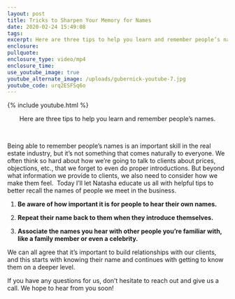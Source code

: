 ```yaml
---
layout: post
title: Tricks to Sharpen Your Memory for Names
date: 2020-02-24 15:49:08
tags:
excerpt: Here are three tips to help you learn and remember people’s names.
enclosure:
pullquote:
enclosure_type: video/mp4
enclosure_time:
use_youtube_image: true
youtube_alternate_image: /uploads/gubernick-youtube-7.jpg
youtube_code: urq2ESFSq6o
---
```


{% include youtube.html %}

<center>Here are three tips to help you learn and remember people&rsquo;s names.</center>

&nbsp;

Being able to remember people’s names is an important skill in the real estate industry, but it’s not something that comes naturally to everyone. We often think so hard about how we’re going to talk to clients about prices, objections, etc., that we forget to even do proper introductions. But beyond what information we provide to clients, we also need to consider how we make them feel.&nbsp; Today I’ll let Natasha educate us all with helpful tips to better recall the names of people we meet in the business.

1. **Be aware of how important it is for people to hear their own names.**

2. **Repeat their name back to them when they introduce themselves.**

3. **Associate the names you hear with other people you’re familiar with, like a family member or even a celebrity.**

We can all agree that it’s important to build relationships with our clients, and this starts with knowing their name and continues with getting to know them on a deeper level.

If you have any questions for us, don’t hesitate to reach out and give us a call. We hope to hear from you soon\!

&nbsp;